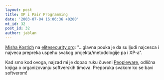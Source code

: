 ```yaml
---
layout: post
title: XP i Pair Programming
date: '2003-07-04 16:06:36 +0200'
mt_id: 32
post_id: 32
author: jablan
---
```

[Misha Kostich](http://www.elitesecurity.org/tema/24713/0#170318) na [elitesecurity.org](http://www.elitesecurity.org): "...glavna pouka je da su ljudi najcesca i najveca prepreka uspehu svakog projekta/metodologije pa i XP-a".

Kad smo kod ovoga, najzad mi je dopao ruku čuveni [Peopleware](http://www.amazon.com/exec/obidos/tg/detail/-/0932633439), odlična knjiga o organizovanju softverskih timova. Preporuka svakom ko se bavi softverom!


